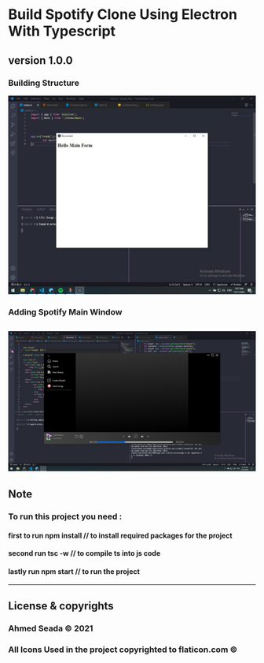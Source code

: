 # Build Spotify Clone Using Electron With  Typescript

**version 1.0.0**
---
### Building Structure
![](Public/images/img1.jpeg)

### Adding Spotify Main Window
![](Public/images/img2.png)
--- 
## Note 
### To run this project you need  : 
####  first to run **npm install**  // to install required packages for the project
####  second run **tsc -w** // to compile ts into js code 
#### lastly run **npm start**  // to run the project

---
## License & copyrights

### Ahmed Seada © 2021
### All Icons Used in the project copyrighted to flaticon.com ©